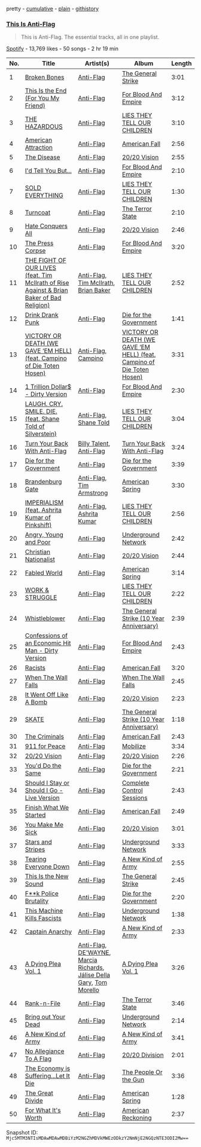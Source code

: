 pretty - [cumulative](/playlists/cumulative/37i9dQZF1DZ06evO1JIytk.md) - [plain](/playlists/plain/37i9dQZF1DZ06evO1JIytk) - [githistory](https://github.githistory.xyz/mackorone/spotify-playlist-archive/blob/main/playlists/plain/37i9dQZF1DZ06evO1JIytk)

### [This Is Anti\-Flag](https://open.spotify.com/playlist/37i9dQZF1DZ06evO1JIytk)

> This is Anti\-Flag\. The essential tracks, all in one playlist.

[Spotify](https://open.spotify.com/user/spotify) - 13,769 likes - 50 songs - 2 hr 19 min

| No. | Title | Artist(s) | Album | Length |
|---|---|---|---|---|
| 1 | [Broken Bones](https://open.spotify.com/track/3F3WJuZLS5I5aOcQLCbMGK) | [Anti\-Flag](https://open.spotify.com/artist/30sqtiTKIb1oDve0SdYayT) | [The General Strike](https://open.spotify.com/album/406J0Oguq0uZBtJmsc5juw) | 3:01 |
| 2 | [This Is the End \(For You My Friend\)](https://open.spotify.com/track/1jvqZQtbBGK5GJCGT615ao) | [Anti\-Flag](https://open.spotify.com/artist/30sqtiTKIb1oDve0SdYayT) | [For Blood And Empire](https://open.spotify.com/album/3B3gJszXnaDZMz8YVRZ1J2) | 3:12 |
| 3 | [THE HAZARDOUS](https://open.spotify.com/track/0BgGgwBhHx7j7IiqShMCj8) | [Anti\-Flag](https://open.spotify.com/artist/30sqtiTKIb1oDve0SdYayT) | [LIES THEY TELL OUR CHILDREN](https://open.spotify.com/album/2BM1TbbHbKLqcKmrmqS2aQ) | 3:10 |
| 4 | [American Attraction](https://open.spotify.com/track/0p8fUOBfWtGcaKGiD9drgJ) | [Anti\-Flag](https://open.spotify.com/artist/30sqtiTKIb1oDve0SdYayT) | [American Fall](https://open.spotify.com/album/2zcRMvP3i0me9zZqp61JF9) | 2:56 |
| 5 | [The Disease](https://open.spotify.com/track/7rPQyZgkxzLHAUQhYl29aX) | [Anti\-Flag](https://open.spotify.com/artist/30sqtiTKIb1oDve0SdYayT) | [20/20 Vision](https://open.spotify.com/album/6e4jOwPyT9Xp9fy9nzuXDS) | 2:55 |
| 6 | [I'd Tell You But...](https://open.spotify.com/track/1iZKML1ki9knISenUIzXpM) | [Anti\-Flag](https://open.spotify.com/artist/30sqtiTKIb1oDve0SdYayT) | [For Blood And Empire](https://open.spotify.com/album/3B3gJszXnaDZMz8YVRZ1J2) | 2:10 |
| 7 | [SOLD EVERYTHING](https://open.spotify.com/track/1Hdt94rsAHp0pugYJpuFd0) | [Anti\-Flag](https://open.spotify.com/artist/30sqtiTKIb1oDve0SdYayT) | [LIES THEY TELL OUR CHILDREN](https://open.spotify.com/album/2BM1TbbHbKLqcKmrmqS2aQ) | 1:30 |
| 8 | [Turncoat](https://open.spotify.com/track/3HA8pLvjBGoBpDJbaLjFNo) | [Anti\-Flag](https://open.spotify.com/artist/30sqtiTKIb1oDve0SdYayT) | [The Terror State](https://open.spotify.com/album/1GHpqoqOxKzUBpHeUcWShP) | 2:10 |
| 9 | [Hate Conquers All](https://open.spotify.com/track/6LnIBfJxftCiHM2mJ1iUfH) | [Anti\-Flag](https://open.spotify.com/artist/30sqtiTKIb1oDve0SdYayT) | [20/20 Vision](https://open.spotify.com/album/6e4jOwPyT9Xp9fy9nzuXDS) | 2:46 |
| 10 | [The Press Corpse](https://open.spotify.com/track/0mzqrv0bY7d5ECDfsRMUpf) | [Anti\-Flag](https://open.spotify.com/artist/30sqtiTKIb1oDve0SdYayT) | [For Blood And Empire](https://open.spotify.com/album/3B3gJszXnaDZMz8YVRZ1J2) | 3:20 |
| 11 | [THE FIGHT OF OUR LIVES \(feat\. Tim McIlrath of Rise Against & Brian Baker of Bad Religion\)](https://open.spotify.com/track/06IK0mpgRyTaWUiuiJF5LN) | [Anti\-Flag](https://open.spotify.com/artist/30sqtiTKIb1oDve0SdYayT), [Tim McIlrath](https://open.spotify.com/artist/1ha9OccsctLTOMCFWTpC9Z), [Brian Baker](https://open.spotify.com/artist/6iIkHyTPwf0OrLGibZxT8Q) | [LIES THEY TELL OUR CHILDREN](https://open.spotify.com/album/2BM1TbbHbKLqcKmrmqS2aQ) | 2:52 |
| 12 | [Drink Drank Punk](https://open.spotify.com/track/2b9H8ocxdhOXoV6HeRvJNg) | [Anti\-Flag](https://open.spotify.com/artist/30sqtiTKIb1oDve0SdYayT) | [Die for the Government](https://open.spotify.com/album/5q8xABjtqtUm4ItxT51NQP) | 1:41 |
| 13 | [VICTORY OR DEATH \(WE GAVE ‘EM HELL\) \(feat\. Campino of Die Toten Hosen\)](https://open.spotify.com/track/4P5rqjqcNmCkD5ipTUhhFS) | [Anti\-Flag](https://open.spotify.com/artist/30sqtiTKIb1oDve0SdYayT), [Campino](https://open.spotify.com/artist/4URwBrjUZk4M2L1bSfJCIs) | [VICTORY OR DEATH \(WE GAVE ‘EM HELL\) \(feat\. Campino of Die Toten Hosen\)](https://open.spotify.com/album/1g9OgCVZgWNVmQfHoSJ72Q) | 3:31 |
| 14 | [1 Trillion Dollar$ \- Dirty Version](https://open.spotify.com/track/1dIYsviqWVfAOmkvZm8WQ2) | [Anti\-Flag](https://open.spotify.com/artist/30sqtiTKIb1oDve0SdYayT) | [For Blood And Empire](https://open.spotify.com/album/3B3gJszXnaDZMz8YVRZ1J2) | 2:30 |
| 15 | [LAUGH\. CRY\. SMILE\. DIE\. \(feat\. Shane Told of Silverstein\)](https://open.spotify.com/track/1XudAZqvPQUyPa8OLkkpgC) | [Anti\-Flag](https://open.spotify.com/artist/30sqtiTKIb1oDve0SdYayT), [Shane Told](https://open.spotify.com/artist/04Pv8STObLiJIKEm72YDPY) | [LIES THEY TELL OUR CHILDREN](https://open.spotify.com/album/2BM1TbbHbKLqcKmrmqS2aQ) | 3:04 |
| 16 | [Turn Your Back With Anti\-Flag](https://open.spotify.com/track/4hnR3vkREdoAIk5AMIp1E8) | [Billy Talent](https://open.spotify.com/artist/08yf5A2nS4XEeNvabDXqyg), [Anti\-Flag](https://open.spotify.com/artist/30sqtiTKIb1oDve0SdYayT) | [Turn Your Back With Anti\-Flag](https://open.spotify.com/album/7td1jC31dkN3AEfY2dosxZ) | 3:24 |
| 17 | [Die for the Government](https://open.spotify.com/track/32DlWww7sxo7y6yJEgSeP9) | [Anti\-Flag](https://open.spotify.com/artist/30sqtiTKIb1oDve0SdYayT) | [Die for the Government](https://open.spotify.com/album/5q8xABjtqtUm4ItxT51NQP) | 3:39 |
| 18 | [Brandenburg Gate](https://open.spotify.com/track/34dVpPh6DpkCJ58sAQqYhp) | [Anti\-Flag](https://open.spotify.com/artist/30sqtiTKIb1oDve0SdYayT), [Tim Armstrong](https://open.spotify.com/artist/7v3ZMFl1E6X4isdEaOSnk3) | [American Spring](https://open.spotify.com/album/355URbzuPPjaXkBs7G20ee) | 3:30 |
| 19 | [IMPERIALISM \(feat\. Ashrita Kumar of Pinkshift\)](https://open.spotify.com/track/6IE0899wRbZrrGX5NUE4Qj) | [Anti\-Flag](https://open.spotify.com/artist/30sqtiTKIb1oDve0SdYayT), [Ashrita Kumar](https://open.spotify.com/artist/7DSIiUGpsOMhqcyee4UGua) | [LIES THEY TELL OUR CHILDREN](https://open.spotify.com/album/2BM1TbbHbKLqcKmrmqS2aQ) | 2:56 |
| 20 | [Angry, Young and Poor](https://open.spotify.com/track/1PySNm0y4MSIfPhQ8iMHbH) | [Anti\-Flag](https://open.spotify.com/artist/30sqtiTKIb1oDve0SdYayT) | [Underground Network](https://open.spotify.com/album/0b1MZPPx0PqnAs6oiYPUpg) | 2:42 |
| 21 | [Christian Nationalist](https://open.spotify.com/track/3eLYXY21jpoIUfeUitUvuU) | [Anti\-Flag](https://open.spotify.com/artist/30sqtiTKIb1oDve0SdYayT) | [20/20 Vision](https://open.spotify.com/album/6e4jOwPyT9Xp9fy9nzuXDS) | 2:44 |
| 22 | [Fabled World](https://open.spotify.com/track/6aJQVrRpRyXSEN4ExRZ1RK) | [Anti\-Flag](https://open.spotify.com/artist/30sqtiTKIb1oDve0SdYayT) | [American Spring](https://open.spotify.com/album/355URbzuPPjaXkBs7G20ee) | 3:14 |
| 23 | [WORK & STRUGGLE](https://open.spotify.com/track/3zF9b1R7lCz98gqbbUCKlZ) | [Anti\-Flag](https://open.spotify.com/artist/30sqtiTKIb1oDve0SdYayT) | [LIES THEY TELL OUR CHILDREN](https://open.spotify.com/album/2BM1TbbHbKLqcKmrmqS2aQ) | 2:22 |
| 24 | [Whistleblower](https://open.spotify.com/track/38XwnC082qy2o9K437Wgbo) | [Anti\-Flag](https://open.spotify.com/artist/30sqtiTKIb1oDve0SdYayT) | [The General Strike \(10 Year Anniversary\)](https://open.spotify.com/album/0HrNCNxt4ps1IJsqURkjEE) | 2:39 |
| 25 | [Confessions of an Economic Hit Man \- Dirty Version](https://open.spotify.com/track/7b7RifetHxERla9vz3GATu) | [Anti\-Flag](https://open.spotify.com/artist/30sqtiTKIb1oDve0SdYayT) | [For Blood And Empire](https://open.spotify.com/album/3B3gJszXnaDZMz8YVRZ1J2) | 2:43 |
| 26 | [Racists](https://open.spotify.com/track/0JkYtPkStJkOyMbSaVEFB1) | [Anti\-Flag](https://open.spotify.com/artist/30sqtiTKIb1oDve0SdYayT) | [American Fall](https://open.spotify.com/album/2zcRMvP3i0me9zZqp61JF9) | 3:20 |
| 27 | [When The Wall Falls](https://open.spotify.com/track/4H37sUD0Hfx2vqODJInQQ9) | [Anti\-Flag](https://open.spotify.com/artist/30sqtiTKIb1oDve0SdYayT) | [When The Wall Falls](https://open.spotify.com/album/1gRbKCXYYJjE07OQeNNcel) | 2:45 |
| 28 | [It Went Off Like A Bomb](https://open.spotify.com/track/6DQpiHiVdg4oKu9HdvaGEQ) | [Anti\-Flag](https://open.spotify.com/artist/30sqtiTKIb1oDve0SdYayT) | [20/20 Vision](https://open.spotify.com/album/6e4jOwPyT9Xp9fy9nzuXDS) | 2:23 |
| 29 | [SKATE](https://open.spotify.com/track/6yd9HSGpSnunM8kLum15HC) | [Anti\-Flag](https://open.spotify.com/artist/30sqtiTKIb1oDve0SdYayT) | [The General Strike \(10 Year Anniversary\)](https://open.spotify.com/album/0HrNCNxt4ps1IJsqURkjEE) | 1:18 |
| 30 | [The Criminals](https://open.spotify.com/track/6xZ5Q24NrZ2IowTyOfcWdz) | [Anti\-Flag](https://open.spotify.com/artist/30sqtiTKIb1oDve0SdYayT) | [American Fall](https://open.spotify.com/album/2zcRMvP3i0me9zZqp61JF9) | 2:43 |
| 31 | [911 for Peace](https://open.spotify.com/track/4CrufimpcYAOqighojrziP) | [Anti\-Flag](https://open.spotify.com/artist/30sqtiTKIb1oDve0SdYayT) | [Mobilize](https://open.spotify.com/album/2qFZdRj2TtLPI36n7XQK9I) | 3:34 |
| 32 | [20/20 Vision](https://open.spotify.com/track/3T9zYweiNqs9MbXhj6IPCo) | [Anti\-Flag](https://open.spotify.com/artist/30sqtiTKIb1oDve0SdYayT) | [20/20 Vision](https://open.spotify.com/album/6e4jOwPyT9Xp9fy9nzuXDS) | 2:26 |
| 33 | [You'd Do the Same](https://open.spotify.com/track/6XmmqYxSC4faXhsrsXqUKs) | [Anti\-Flag](https://open.spotify.com/artist/30sqtiTKIb1oDve0SdYayT) | [Die for the Government](https://open.spotify.com/album/5q8xABjtqtUm4ItxT51NQP) | 2:21 |
| 34 | [Should I Stay or Should I Go \- Live Version](https://open.spotify.com/track/6RUQBnoaTvJWmeKWonkJwB) | [Anti\-Flag](https://open.spotify.com/artist/30sqtiTKIb1oDve0SdYayT) | [Complete Control Sessions](https://open.spotify.com/album/7sKPLjegUKYQewu3ytf0Si) | 2:43 |
| 35 | [Finish What We Started](https://open.spotify.com/track/0LkSPDuV9ROmUYlr14w9oE) | [Anti\-Flag](https://open.spotify.com/artist/30sqtiTKIb1oDve0SdYayT) | [American Fall](https://open.spotify.com/album/2zcRMvP3i0me9zZqp61JF9) | 2:49 |
| 36 | [You Make Me Sick](https://open.spotify.com/track/4ymvRa2W35pidqnOX7Ruiy) | [Anti\-Flag](https://open.spotify.com/artist/30sqtiTKIb1oDve0SdYayT) | [20/20 Vision](https://open.spotify.com/album/6e4jOwPyT9Xp9fy9nzuXDS) | 3:01 |
| 37 | [Stars and Stripes](https://open.spotify.com/track/61QnLM7lbEhwIe3umKpeNI) | [Anti\-Flag](https://open.spotify.com/artist/30sqtiTKIb1oDve0SdYayT) | [Underground Network](https://open.spotify.com/album/0b1MZPPx0PqnAs6oiYPUpg) | 3:33 |
| 38 | [Tearing Everyone Down](https://open.spotify.com/track/4Y8ZO4vKghbTlKFi5Fx547) | [Anti\-Flag](https://open.spotify.com/artist/30sqtiTKIb1oDve0SdYayT) | [A New Kind of Army](https://open.spotify.com/album/1Y0Z1edYpuumeeELWdseMv) | 2:55 |
| 39 | [This Is the New Sound](https://open.spotify.com/track/4t98qp03cHX5oau9jsxE0M) | [Anti\-Flag](https://open.spotify.com/artist/30sqtiTKIb1oDve0SdYayT) | [The General Strike](https://open.spotify.com/album/406J0Oguq0uZBtJmsc5juw) | 2:45 |
| 40 | [F\*\*k Police Brutality](https://open.spotify.com/track/7znoroIV2dSMcjpv7ZxnLh) | [Anti\-Flag](https://open.spotify.com/artist/30sqtiTKIb1oDve0SdYayT) | [Die for the Government](https://open.spotify.com/album/5q8xABjtqtUm4ItxT51NQP) | 2:20 |
| 41 | [This Machine Kills Fascists](https://open.spotify.com/track/1ZFpMCNOL0IMqNRcOHE5e9) | [Anti\-Flag](https://open.spotify.com/artist/30sqtiTKIb1oDve0SdYayT) | [Underground Network](https://open.spotify.com/album/0b1MZPPx0PqnAs6oiYPUpg) | 1:38 |
| 42 | [Captain Anarchy](https://open.spotify.com/track/1tqC8SbK0zAPOOhq0YXc5Z) | [Anti\-Flag](https://open.spotify.com/artist/30sqtiTKIb1oDve0SdYayT) | [A New Kind of Army](https://open.spotify.com/album/1Y0Z1edYpuumeeELWdseMv) | 2:33 |
| 43 | [A Dying Plea Vol\. 1](https://open.spotify.com/track/0NlxbDDwdVSQm1DQz2EZUo) | [Anti\-Flag](https://open.spotify.com/artist/30sqtiTKIb1oDve0SdYayT), [DE'WAYNE](https://open.spotify.com/artist/4lpKeKXJYkglSWyEmnOF7O), [Marcia Richards](https://open.spotify.com/artist/1I1Psp3G5rPd9Wz4uBE3Zu), [Jálise Della Gary](https://open.spotify.com/artist/0f5kdcCaSt4HSPvBKuXvYv), [Tom Morello](https://open.spotify.com/artist/74NBPbyyftqJ4SpDZ4c1Ed) | [A Dying Plea Vol\. 1](https://open.spotify.com/album/0ippbK45L6BKnSfpaAFf4V) | 3:26 |
| 44 | [Rank\-n\-File](https://open.spotify.com/track/1lcSbWCkd56TB7NPedWPDs) | [Anti\-Flag](https://open.spotify.com/artist/30sqtiTKIb1oDve0SdYayT) | [The Terror State](https://open.spotify.com/album/1GHpqoqOxKzUBpHeUcWShP) | 3:46 |
| 45 | [Bring out Your Dead](https://open.spotify.com/track/1QD2adVcChL5WjGmsWhoJ9) | [Anti\-Flag](https://open.spotify.com/artist/30sqtiTKIb1oDve0SdYayT) | [Underground Network](https://open.spotify.com/album/0b1MZPPx0PqnAs6oiYPUpg) | 2:14 |
| 46 | [A New Kind of Army](https://open.spotify.com/track/0ZpIkt4KFc38LzuiHwFkX2) | [Anti\-Flag](https://open.spotify.com/artist/30sqtiTKIb1oDve0SdYayT) | [A New Kind of Army](https://open.spotify.com/album/1Y0Z1edYpuumeeELWdseMv) | 3:41 |
| 47 | [No Allegiance To A Flag](https://open.spotify.com/track/798wYM5enzA8WSIIpLdtlw) | [Anti\-Flag](https://open.spotify.com/artist/30sqtiTKIb1oDve0SdYayT) | [20/20 Division](https://open.spotify.com/album/3thDALJX9mvXyJVNSqHwd7) | 2:01 |
| 48 | [The Economy is Suffering...Let It Die](https://open.spotify.com/track/4H7jb8U0LxNrwCgAEsJJfr) | [Anti\-Flag](https://open.spotify.com/artist/30sqtiTKIb1oDve0SdYayT) | [The People Or the Gun](https://open.spotify.com/album/5PAiVz2v0z9FqOI7e9Ebvn) | 3:36 |
| 49 | [The Great Divide](https://open.spotify.com/track/5VdF9Q0KRG2BkHKUv4OZUq) | [Anti\-Flag](https://open.spotify.com/artist/30sqtiTKIb1oDve0SdYayT) | [American Spring](https://open.spotify.com/album/355URbzuPPjaXkBs7G20ee) | 1:28 |
| 50 | [For What It's Worth](https://open.spotify.com/track/5fmVa9gzihaJtD5pKeEzH3) | [Anti\-Flag](https://open.spotify.com/artist/30sqtiTKIb1oDve0SdYayT) | [American Reckoning](https://open.spotify.com/album/2AqpkhfZ4PbCrxRW3yNR6q) | 2:37 |

Snapshot ID: `Mjc5MTM3NTIsMDAwMDAwMDBiYzM2NGZhMDVkMWEzODkzY2NmNjE2NGQzNTE3ODI2Mw==`
